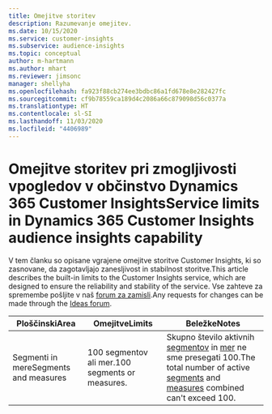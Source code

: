 ```yaml
---
title: Omejitve storitev
description: Razumevanje omejitev.
ms.date: 10/15/2020
ms.service: customer-insights
ms.subservice: audience-insights
ms.topic: conceptual
author: m-hartmann
ms.author: mhart
ms.reviewer: jimsonc
manager: shellyha
ms.openlocfilehash: fa923f88cb274ee3bdbc86a1fd678e8e282427fc
ms.sourcegitcommit: cf9b78559ca189d4c2086a66c879098d56c0377a
ms.translationtype: HT
ms.contentlocale: sl-SI
ms.lasthandoff: 11/03/2020
ms.locfileid: "4406989"
---
```

# <a name="service-limits-in-dynamics-365-customer-insights-audience-insights-capability"></a><span data-ttu-id="078f6-103">Omejitve storitev pri zmogljivosti vpogledov v občinstvo Dynamics 365 Customer Insights</span><span class="sxs-lookup"><span data-stu-id="078f6-103">Service limits in Dynamics 365 Customer Insights audience insights capability</span></span>

<span data-ttu-id="078f6-104">V tem članku so opisane vgrajene omejitve storitve Customer Insights, ki so zasnovane, da zagotavljajo zanesljivost in stabilnost storitve.</span><span class="sxs-lookup"><span data-stu-id="078f6-104">This article describes the built-in limits to the Customer Insights service, which are designed to ensure the reliability and stability of the service.</span></span> <span data-ttu-id="078f6-105">Vse zahteve za spremembe pošljite v naš [forum za zamisli](https://go.microsoft.com/fwlink/?linkid=2074172).</span><span class="sxs-lookup"><span data-stu-id="078f6-105">Any requests for changes can be made through the [Ideas forum](https://go.microsoft.com/fwlink/?linkid=2074172).</span></span> 
 
| <span data-ttu-id="078f6-106">Ploščinski</span><span class="sxs-lookup"><span data-stu-id="078f6-106">Area</span></span>  | <span data-ttu-id="078f6-107">Omejitve</span><span class="sxs-lookup"><span data-stu-id="078f6-107">Limits</span></span>  | <span data-ttu-id="078f6-108">Beležke</span><span class="sxs-lookup"><span data-stu-id="078f6-108">Notes</span></span> |
|-------------|---------------------------------------------------------------------|---------------------------------------------------------------------|
| <span data-ttu-id="078f6-109">Segmenti in mere</span><span class="sxs-lookup"><span data-stu-id="078f6-109">Segments and measures</span></span> | <span data-ttu-id="078f6-110">100 segmentov ali mer.</span><span class="sxs-lookup"><span data-stu-id="078f6-110">100 segments or measures.</span></span> | <span data-ttu-id="078f6-111">Skupno število aktivnih [segmentov](segments.md) in [mer](measures.md) ne sme presegati 100.</span><span class="sxs-lookup"><span data-stu-id="078f6-111">The total number of active [segments](segments.md) and [measures](measures.md) combined can't exceed 100.</span></span>  |

